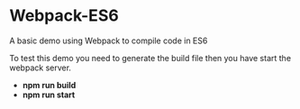 # Webpack-ES6
A basic demo using Webpack to compile code in ES6

To test this demo you need to generate the build file then you have start the webpack server.

<ul>
<li><strong>npm run build</strong></li>
<li><strong>npm run start</strong></li>
</ul>
